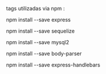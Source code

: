 tags utilizadas via npm :

npm install --save express

npm install --save sequelize

npm install --save mysql2

npm install --save body-parser

npm install --save express-handlebars
